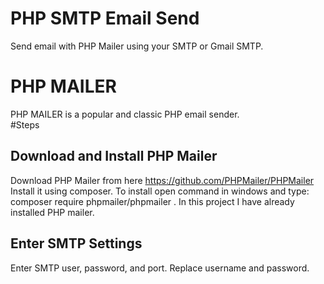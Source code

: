 # PHP SMTP Email Send
Send email with PHP Mailer using your SMTP or Gmail SMTP.  
# PHP MAILER 
PHP MAILER is a popular and classic PHP email sender.   
#Steps
## Download and Install PHP Mailer
Download PHP Mailer from here https://github.com/PHPMailer/PHPMailer 
Install it using composer. To install open command in windows and type: 
composer require phpmailer/phpmailer .
In this project I have already installed PHP mailer.  
## Enter SMTP Settings 
Enter SMTP user, password, and port. 
Replace username and password. 


